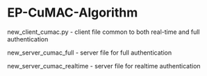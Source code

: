 # EP-CuMAC-Algorithm

new_client_cumac.py - client file common to both real-time and full authentication

new_server_cumac_full - server file for full authentication

new_server_cumac_realtime - server file for realtime authentication
